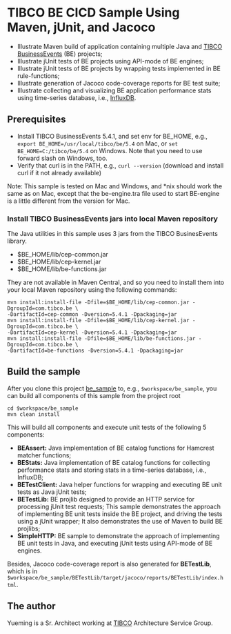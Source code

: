 # TIBCO BE CICD Sample Using Maven, jUnit, and Jacoco

  - Illustrate Maven build of application containing multiple Java and [TIBCO BusinessEvents](https://docs.tibco.com/products/tibco-businessevents-5-4-1) (BE) projects;
  - Illustrate jUnit tests of BE projects using API-mode of BE engines;
  - Illustrate jUnit tests of BE projects by wrapping tests implemented in BE rule-functions;
  - Illustrate generation of Jacoco code-coverage reports for BE test suite;
  - Illustrate collecting and visualizing BE application performance stats using time-series database, i.e., [InfluxDB](https://www.influxdata.com/time-series-platform/influxdb/).

## Prerequisites

 - Install TIBCO BusinessEvents 5.4.1, and set env for BE_HOME, e.g., `export BE_HOME=/usr/local/tibco/be/5.4` on Mac, or `set BE_HOME=C:/tibco/be/5.4` on Windows.  Note that you need to use forward slash on Windows, too.
 - Verify that curl is in the PATH, e.g., `curl --version` (download and install curl if it not already available)

Note: This sample is tested on Mac and Windows, and *nix should work the same as on Mac, except that the be-engine.tra file used to start BE-engine is a little different from the version for Mac.

### Install TIBCO BusinessEvents jars into local Maven repository

The Java utilities in this sample uses 3 jars from the TIBCO BusinesEvents library.

 - $BE_HOME/lib/cep-common.jar
 - $BE_HOME/lib/cep-kernel.jar
 - $BE_HOME/lib/be-functions.jar

They are not available in Maven Central, and so you need to install them into your local Maven repository using the following commands:

    mvn install:install-file -Dfile=$BE_HOME/lib/cep-common.jar -DgroupId=com.tibco.be \
    -DartifactId=cep-common -Dversion=5.4.1 -Dpackaging=jar
    mvn install:install-file -Dfile=$BE_HOME/lib/cep-kernel.jar -DgroupId=com.tibco.be \
    -DartifactId=cep-kernel -Dversion=5.4.1 -Dpackaging=jar
    mvn install:install-file -Dfile=$BE_HOME/lib/be-functions.jar -DgroupId=com.tibco.be \
    -DartifactId=be-functions -Dversion=5.4.1 -Dpackaging=jar

## Build the sample

After you clone this project [be_sample](https://github.com/yxuco/be_sample.git) to, e.g., `$workspace/be_sample`, you can build all components of this sample from the project root

    cd $workspace/be_sample
    mvn clean install

This will build all components and execute unit tests of the following 5 components:

 - **BEAssert:** Java implementation of BE catalog functions for Hamcrest matcher functions;
 - **BEStats:** Java implementation of BE catalog functions for collecting performance stats and storing stats in a time-series database, i.e., InfluxDB;
 - **BETestClient:** Java helper functions for wrapping and executing BE unit tests as Java jUnit tests;
 - **BETestLib:** BE projlib designed to provide an HTTP service for processing jUnit test requests; This sample demonstrates the approach of implementing BE unit tests inside the BE project, and driving the tests using a jUnit wrapper;  It also demonstrates the use of Maven to build BE projlibs;
 - **SimpleHTTP:** BE sample to demonstrate the approach of implementing BE unit tests in Java, and executing jUnit tests using API-mode of BE engines.

Besides, Jacoco code-coverage report is also generated for **BETestLib**, which is in `$workspace/be_sample/BETestLib/target/jacoco/reports/BETestLib/index.html`.

## The author

Yueming is a Sr. Architect working at [TIBCO](http://www.tibco.com/) Architecture Service Group.
